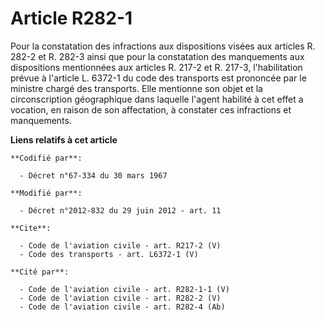# Article R282-1

Pour la constatation des infractions aux dispositions visées aux articles R. 282-2 et R. 282-3 ainsi que pour la constatation
des manquements aux dispositions mentionnées aux articles R. 217-2 et R. 217-3, l'habilitation prévue à l'article L. 6372-1
du code des transports est prononcée par le ministre chargé des transports. Elle mentionne son objet et la circonscription
géographique dans laquelle l'agent habilité à cet effet a vocation, en raison de son affectation, à constater ces infractions
et manquements.

**Liens relatifs à cet article**

	**Codifié par**:

	  - Décret n°67-334 du 30 mars 1967

	**Modifié par**:

	  - Décret n°2012-832 du 29 juin 2012 - art. 11

	**Cite**:

	  - Code de l'aviation civile - art. R217-2 (V)
	  - Code des transports - art. L6372-1 (V)

	**Cité par**:

	  - Code de l'aviation civile - art. R282-1-1 (V)
	  - Code de l'aviation civile - art. R282-2 (V)
	  - Code de l'aviation civile - art. R282-4 (Ab)

